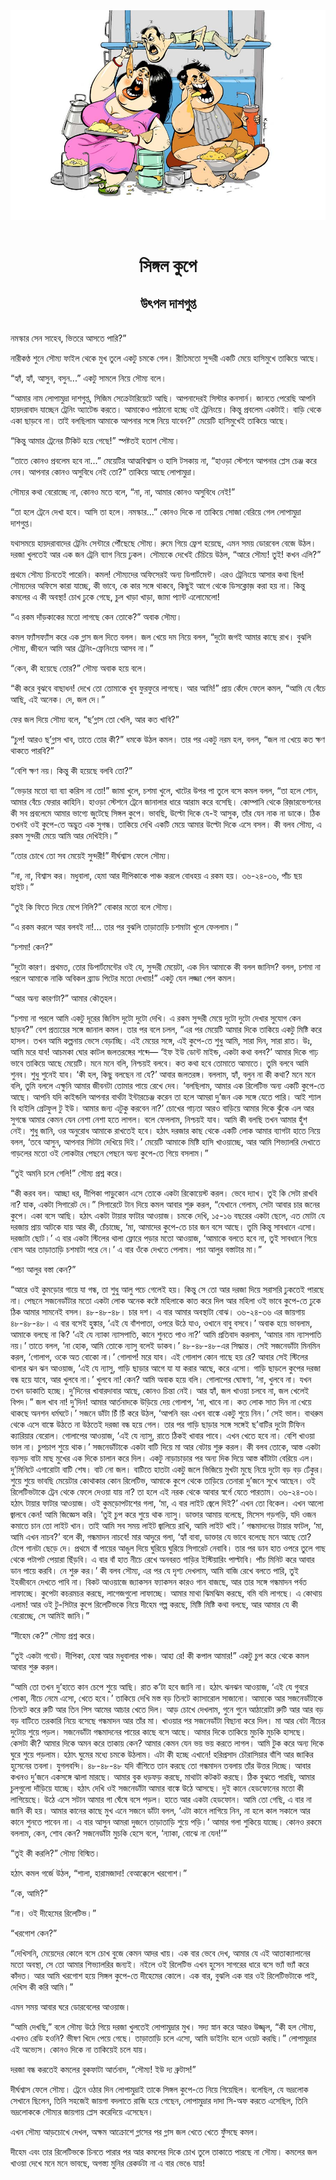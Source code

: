 <div align=center> <img src="../../metadata/images/rabibasariya/সিঙ্গল-কুপে-উৎপল-দাশগুপ্ত.jpg" align="center"></div><br><h1 align=center>সিঙ্গল কুপে</h1>
<h2 align=center>উৎপল দাশগুপ্ত</h2><br>নমস্কার সেন সাহেব, ভিতরে আসতে পারি?” 

নারীকণ্ঠ শুনে সৌম্য ফাইল থেকে মুখ তুলে একটু চমকে গেল। রীতিমতো সুন্দরী একটি মেয়ে হাসিমুখে তাকিয়ে আছে।

“হ্যাঁ, হ্যাঁ, আসুন, বসুন...” একটু সামলে নিয়ে সৌম্য বলে।

“আমার নাম লোপামুদ্রা দাশগুপ্ত, সিজিম সেক্রেটারিয়েটে আছি। আপনাদেরই সিস্টার কনসার্ন। জানতে পেরেছি আপনি হায়দরাবাদ যাচ্ছেন ট্রেনিং অ্যাটেন্ড করতে। আমাকেও পাঠানো হচ্ছে ওই ট্রেনিংয়ে। কিন্তু প্রবলেম একটাই। বাড়ি থেকে একা ছাড়বে না। তাই বলছিলাম আমাকে আপনার সঙ্গে নিয়ে যাবেন?” মেয়েটি হাসিমুখেই তাকিয়ে আছে।

“কিন্তু আমার ট্রেনের টিকিট হয়ে গেছে!” স্পষ্টতই হতাশ সৌম্য।

“তাতে কোনও প্রবলেম হবে না...” মেয়েটির আত্মবিশ্বাস ও হাসি টসকায় না, “হাওড়া স্টেশনে আপনার প্লেস চেঞ্জ করে নেব। আপনার কোনও অসুবিধে নেই তো?” তাকিয়ে আছে লোপামুদ্রা।

সৌম্যর কথা বেরোচ্ছে না, কোনও মতে বলে,  “না, না, আমার কোনও অসুবিধে নেই!”

“তা হলে ট্রেনে দেখা হবে। আসি তা হলে। নমস্কার...” কোনও দিকে না তাকিয়ে সোজা বেরিয়ে গেল লোপামুদ্রা দাশগুপ্ত।

 

যথাসময়ে হায়দরাবাদের ট্রেনিং সেন্টারে পৌঁছেছে সৌম্য। রুমে গিয়ে ফ্রেশ হয়েছে, এমন সময় ডোরবেল বেজে উঠল। দরজা খুলতেই আর এক জন ট্রেনি ব্যাগ নিয়ে ঢুকল। সৌম্যকে দেখেই চেঁচিয়ে উঠল, “আরে সৌম্য! তুই! কখন এলি?”

প্রথমে সৌম্য চিনতেই পারেনি। কমল! সৌম্যদের অফিসেরই অন্য ডিপার্টমেন্ট। এরও ট্রেনিংয়ে আসার কথা ছিল! সৌম্যদের অফিসে কারা যাচ্ছে, কী ভাবে, কে কার সঙ্গে থাকবে, কিছুই আগে থেকে ডিসক্লোজ় করা হয় না। কিন্তু কমলের এ কী অবস্থা! চোখ ঢুকে গেছে, চুল খাড়া খাড়া, জামা প্যান্ট এলোমেলো!

“এ রকম দাঁড়কাকের মতো লাগছে কেন তোকে?” অবাক সৌম্য।

কমল ফ্যাঁসফ্যাঁস করে এক গ্লাস জল দিতে বলল। জল খেয়ে দম নিয়ে বলল, “দুটো জগই আমার কাছে রাখ। বুঝলি সৌম্য, জীবনে আমি আর ট্রেনিং-ফ্রেনিংয়ে আসব না।”

“কেন, কী হয়েছে তোর?” সৌম্য অবাক হয়ে বলে।

“কী করে বুঝবে বাছাধন! দেখে তো তোমাকে খুব ফুরফুরে লাগছে। আর আমি!” প্রায় কেঁদে ফেলে কমল, “আমি যে বেঁচে আছি, এই অনেক। দে, জল দে।”

ফের জল দিয়ে সৌম্য বলে, “ছ’গ্লাস তো খেলি, আর কত খাবি?”

“চুপ! আরও ছ’গ্লাস খাব, তাতে তোর কী?” ধমকে উঠল কমল। তার পর একটু নরম হল, বলল, “জল না খেয়ে কত ক্ষণ থাকতে পারবি?”

“বেশি ক্ষণ নয়। কিন্তু কী হয়েছে বলবি তো?”

“ভেড়ার মতো ব্যা ব্যা করিস না তো!” জামা খুলে, চশমা খুলে, খাটের উপর পা তুলে বসে কমল বলল, “তা হলে শোন, আমার বেঁচে ফেরার কাহিনি। হাওড়া স্টেশনে ট্রেনে জানালার ধারে আরাম করে বসেছি। কোম্পানি থেকে রিজ়ারভেশনের কী সব প্রবলেমে আমার ভাগ্যে জুটেছে সিঙ্গল কুপে। ভাবছি, উল্টো দিকে যে-ই আসুক, তাঁর যেন নাক না ডাকে। ঠিক তখনই ওই কুপে-তে অদ্ভুত এক সুগন্ধ। তাকিয়ে দেখি একটি মেয়ে আমার উল্টো দিকে এসে বসল। কী বলব সৌম্য, এ রকম সুন্দরী মেয়ে আমি আর দেখিইনি।”

“তোর চোখে তো সব মেয়েই সুন্দরী!” দীর্ঘশ্বাস ফেলে সৌম্য।

“না, না, বিশ্বাস কর। মধুবালা, হেমা আর দীপিকাকে পাঞ্চ করলে বোধহয় এ রকম হয়। ৩৬-২৪-৩৬, পাঁচ ছয় হাইট।”

“তুই কি ফিতে দিয়ে মেপে নিলি?” বোকার মতো বলে সৌম্য।

“এ রকম করলে আর বলবই না!... তার পর বুঝলি তাড়াতাড়ি চশমাটা খুলে ফেললাম।”

“চশমা! কেন?”

“দুটো কারণ। প্রথমত, তোর ডিপার্টমেন্টের ওই যে, সুন্দরী মেয়েটা, এক দিন আমাকে কী বলল জানিস? বলল, চশমা না পরলে আমাকে নাকি অবিকল ব্র্যাড পিটের মতো দেখায়!” একটু যেন লজ্জা পেল কমল।

“আর অন্য কারণটা?” আমার কৌতূহল।

“চশমা না পরলে আমি একটু দূরের জিনিস দুটো দুটো দেখি। এ রকম সুন্দরী মেয়ে দুটো দুটো দেখার সুযোগ কেন ছাড়ব?” বেশ প্রত্যয়ের সঙ্গে জানাল কমল। তার পর বলে চলল, “এর পর মেয়েটি আমার দিকে তাকিয়ে একটু মিষ্টি করে হাসল। তখন আমি কল্পনায় ভেসে বেড়াচ্ছি। এই মেয়ের সঙ্গে, এই কুপে-তে শুধু আমি, সারা দিন, সারা রাত। উঃ, আমি মরে যাব! আচমকা ঘোর কাটল জলতরঙ্গের শব্দে— ‘ইফ ইউ ডোন্ট মাইন্ড, একটা কথা বলব?’ আমার দিকে গাঢ় ভাবে তাকিয়ে আছে মেয়েটি। মনে মনে বলি, নিশ্চয়ই বলবে। কত কথা হবে তোমাতে আমাতে। তুমি বলবে আমি শুনব। শুধু শুনেই যাব। ‘কী হল, কিছু বলছেন না যে?’ আবার জলতরঙ্গ। বললাম, হ্যাঁ, বলুন না কী কথা? মনে মনে বলি, তুমি বললে এক্ষুনি আমার জীবনটা তোমার পায়ে রেখে দেব। ‘বলছিলাম, আমার এক রিলেটিভ অন্য একটি কুপে-তে আছে। আপনি যদি কাইন্ডলি আপনার বার্থটা ইন্টারচেঞ্জ করেন তা হলে আমরা দু’জন এক সঙ্গে যেতে পারি। আই শ্যাল বি হাইলি গ্রেটফুল টু ইউ। আমার জন্য এটুকু করবেন না?’ চোখের গাঢ়তা আরও বাড়িয়ে আমার দিকে ঝুঁকে এল আর সুগন্ধে আমার কেমন যেন নেশা নেশা হতে লাগল। বলে ফেললাম, নিশ্চয়ই যাব। আমি কী বলছি তখন আমার হুঁশ নেই। শুধু জানি, ওর অনুরোধ আমাকে রাখতেই হবে। হঠাৎ দরজার কাছ থেকে একটি লোক আমার ব্যাগটা হাতে নিয়ে বলল, ‘তবে আসুন, আপনার সিটটা দেখিয়ে দিই।’ মেয়েটি আমাকে মিষ্টি হাসি খাওয়াচ্ছে, আর আমি শিভ্যালরি দেখাতে গাড়লের মতো ওই লোকটার পেছনে পেছনে অন্য কুপে-তে গিয়ে বসলাম।”

“তুই অমনি চলে গেলি!” সৌম্য প্রশ্ন করে।

“কী করব বল। আচ্ছা ধর, দীপিকা পাড়ুকোন এসে তোকে একটা রিকোয়েস্ট করল। ভেবে দ্যাখ। তুই কি সেটা রাখবি না? যাক, একটা সিগারেট দে।” সিগারেটে টান দিয়ে কমল আবার শুরু করল, “যেখানে গেলাম, সেটা আবার চার জনের কুপে। একা বসে আছি। হঠাৎ একটা টায়ার ফাটার আওয়াজ। চমকে দেখি, ১৫-১৬ বছরের একটা ছেলে, এত মোটা যে দরজায় প্রায় আটকে যায় আর কী, চেঁচাচ্ছে, ‘মা, আমাদের কুপে-তে চার জন বসে আছে। তুমি কিন্তু সাবধানে এসো। দরজাটা ছোট।’ এ বার একটা স্টিলের থালা ফ্লোরে পড়ার মতো আওয়াজ, ‘আমাকে বলতে হবে না, তুই সাবধানে গিয়ে বোস আর তাড়াতাড়ি চশমাটা পরে নে।’ এ বার ওঁকে দেখতে পেলাম। পচা আলুর বস্তাটার মা।”

“পচা আলুর বস্তা কেন?”

“আরে ওই কুমড়োর গায়ে যা গন্ধ, তা শুধু আলু পচে গেলেই হয়। কিন্তু সে তো আর দরজা দিয়ে সরাসরি ঢুকতেই পারছে না। পেছনে সজনেডাঁটার মতো একটা লোক অনেক কষ্টে মহিলাকে কাত করে দিল আর মহিলা ওই ভাবে কুপে-তে ঢুকে ঠিক আমার সামনেই বসল। ৪৮-৪৮-৪৮। চার দশ। এ বার আমার অবস্থাটা বোঝ। ৩৬-২৪-৩৬ এর জায়গায় ৪৮-৪৮-৪৮। এ বার বসেই হুঙ্কার, ‘এই যে বাঁশপাতা, ওপরে উঠে যাও, ওখানে বাবু বসবে।’ অবাক হয়ে ভাবলাম, আমাকে বলছে না কি? ‘এই যে ন্যাকা ন্যাসপাতি, কানে শুনতে পাও না?’ আমি প্রতিবাদ করলাম, ‘আমার নাম ন্যাসপাতি নয়।’ তাতে বলল, ‘না হোক, আমি তোকে ন্যাসু বলেই ডাকব।’ ৪৮-৪৮-৪৮-এর সিদ্ধান্ত। সেই সজনেডাঁটা মিনমিন করল, ‘গোলাপ, ওকে অত বোকো না।’ গোলাপ! মরে যাব। এই গোলাপ কোন গাছে হয় রে? আবার সেই স্টিলের থালার ঝন ঝন আওয়াজ, ‘এই যে ন্যাসু, গাড়ি ছাড়ার আগে যা যা করার আছে, করে এসো। গাড়ি ছাড়লে কুপের দরজা বন্ধ হয়ে যাবে, আর খুলবে না।’ খুলবে না! কেন? আমি অবাক হয়ে বলি। গোলাপের ঘোষণা, ‘না, খুলবে না। যখন তখন ডাকাতি হচ্ছে। দু’দিনের খাবারদাবার আছে, কোনও চিন্তা নেই। আর হ্যাঁ, জল খাওয়া চলবে না, জল খেলেই বিপদ।” জল খাব না! দু’দিন! আমার আর্তনাদকে উড়িয়ে দেয় গোলাপ, ‘না, খাবে না। কত লোক সাত দিন না খেয়ে থাকছে অনশন ধর্মঘটে।’ সজনে ডাঁটা চিঁ চিঁ করে উঠল, ‘আপনি বরং এখন বাঙ্কে একটু শুয়ে নিন।’ সেই ভাল। বাথরুম থেকে এসে বাঙ্কে উঠতে না উঠতেই দরজা বন্ধ হয়ে গেল। তার পর গাড়ি ছাড়ার সঙ্গে সঙ্গেই ছ’বাটির দুটো টিফিন ক্যারিয়ার বেরোল। গোলাপের আওয়াজ, ‘এই যে ন্যাসু, রাতে ঠিকই খাবার পাবে। এখন খেতে হবে না। বেশি খাওয়া ভাল না। চুপচাপ শুয়ে থাক।’ সজনেডাঁটাকে একটা বাটি দিয়ে মা আর বেটায় শুরু করল। কী বলব তোকে, আস্ত একটা বড়সড় বাটা মাছ মুখের এক দিকে চালান করে দিল। একটু নাড়াচাড়ার পর অন্য দিক দিয়ে আস্ত কাঁটাটা বেরিয়ে এল। দু’মিনিটে এগারোটা বাটি শেষ। বাট নো জল। বাটিতে হাতটা একটু জলে ভিজিয়ে মুখটা মুছে নিয়ে দুটো বড় বড় ঢেঁকুর। শুয়ে শুয়ে ভাবছি মেয়েটার কোথাকার কোন রিলেটিভ, আমাকে কুপে থেকে তাড়িয়ে তেনারা দু’জনে সুখে আছেন। ওই রিলেটিভটাকে ট্রেন থেকে ফেলে দেওয়া যায় না? তা হলে এই নরক থেকে আবার স্বর্গে যেতে পারতাম। ৩৬-২৪-৩৬। হঠাৎ টায়ার ফাটার আওয়াজ। ওই কুমড়োপটাশের গলা, ‘মা, এ বার লাইট জ্বেলে দিই?’ এখন তো বিকেল। এখন আলো জ্বালবে কেন! আমি জিজ্ঞেস করি। ‘তুই চুপ করে শুয়ে থাক ন্যাসু। ডাক্তার আমায় বলেছে, মিসেস গড়গড়ি, যদি ওজন কমাতে চান তো লাইট খান। তাই আমি সব সময় লাইট জ্বালিয়ে রাখি, আমি লাইট খাই।’ গন্ধমাদনের টায়ার ফাটল, ‘মা, আমি এখন নাচব?’ বলে কী, গন্ধমাদন নাচবে! মার আদুরে গলা, ‘হ্যাঁ বাবা, ডাক্তার যে ভাবে বলেছে মনে আছে তো? টেপে গানটা ছেড়ে দে। প্রথমে বাঁ পায়ের আঙুল দিয়ে ঘুরিয়ে ঘুরিয়ে সিগারেট নেবাবি। তার পর ডান হাত ওপরে তুলে গাছ থেকে পটাপট পেয়ারা ছিঁড়বি। এ বার বাঁ হাত নীচে রেখে অনবরত গাড়ির ইস্টিয়ারিং পাল্টাবি। পাঁচ মিনিট করে আবার ডান পায়ে করবি। নে শুরু কর।’ কী বলব সৌম্য, এর পর যে দৃশ্য দেখলাম, আমি বাজি রেখে বলতে পারি, তুই ইহজীবনে দেখতে পাবি না। বিকট আওয়াজে জ্যাকসন ফ্যাকসন কারও গান বাজছে, আর তার সঙ্গে গন্ধমাদন পর্বত লাফাচ্ছে। কুপেটা কচরমচর করছে, লাগেজগুলো লাফাচ্ছে। আমার মাথা ঝিমঝিম করছে, বমি বমি লাগছে। এ কোথায় এলাম! আর ওই টু-সিটার কুপে রিলেটিভকে নিয়ে দীহেম গল্প করছে, মিষ্টি মিষ্টি কথা বলছে, আর আমার যে কী বেরোচ্ছে, সে আমিই জানি।”

“দীহেম কে?” সৌম্য প্রশ্ন করে।

“তুই একটা গবেট। দীপিকা, হেমা আর মধুবালার পাঞ্চ। আহা রে! কী কপাল আমার!” একটু চুপ করে থেকে কমল আবার শুরু করল।

“আমি তো তখন দু’হাতে কান চেপে শুয়ে আছি। রাত ক’টা হবে জানি না। হঠাৎ ঝনঝন আওয়াজ, ‘এই যে গুবরে পোকা, নীচে নেমে এসো, খেতে হবে।’ তাকিয়ে দেখি মস্ত বড় তিনটে ক্যাসারোল সাজানো। আমাকে আর সজনেডাঁটাকে তিনটে করে রুটি আর তিন পিস আমের আচার খেতে দিল। আড় চোখে দেখলাম, গুনে গুনে আঠারোটা রুটি আর আর বড় বড় বাটিতে তরকারি নিয়ে বসেছে গন্ধমাদন আর তাঁর মা। খাওয়ার পর সজনেডাঁটা বিছানা করে দিল। মা আর বেটা নীচের দুটোয় শুয়ে পড়ল। সজনেডাঁটা গন্ধমাদনের পায়ের কাছে বসে আছে। আমার দিকে তাকিয়ে মুচকি মুচকি হাসছে। কেসটা কী? আমার দিকে অমন করে তাকায় কেন? আমার কেমন যেন ভয় ভয় করতে লাগল। আমি টুক করে অন্য দিকে ঘুরে শুয়ে পড়লাম। হঠাৎ ঘুমের মধ্যে চমকে উঠলাম। এটা কী হচ্ছে এখানে! হরিপ্রসাদ চৌরাসিয়ার বাঁশি আর জাকির হুসেনের তবলা। যুগলবন্দি। ৪৮-৪৮-৪৮ যদি বাঁশিতে তান করছে তো গন্ধমাদন তবলায় তাঁর উত্তর দিচ্ছে। আবার কখনও দু’জনে একসঙ্গে ঝালা মারছে। আমার বুক ধড়ফড় করছে, মাথাটা কটকট করছে। ঠিক বুঝতে পারছি, আমার চুলগুলো দাঁড়িয়ে যাচ্ছে। হঠাৎ দেখি ওই সজনেডাঁটা আমার বাঙ্কে উঠে আসছে। দুই কানে হেডফোনের মতো কী লাগিয়েছে। উঠে এসে সটান আমার গা ঘেঁষে বসে পড়ল। হাতে আর একটা হেডফোন। আমি তো গেছি, এ বার না জানি কী হয়। আমার কানের কাছে মুখ এনে সজনে ডাঁটা বলল, ‘এটা কানে লাগিয়ে নিন, না হলে কাল সকালে আর কানে শুনতে পাবেন না। এ বার আসুন আমরা দুজনে তাড়াতাড়ি শুয়ে পড়ি।’ আমার গলা শুকিয়ে যাচ্ছে। কোনও রকমে বললাম, কেন, শোব কেন? সজনেডাঁটা মুচকি হেসে বলে, ‘ন্যাকা, বোঝে না যেন!’”

“তুই কী করলি?” সৌম্য বিস্মিত।

হঠাৎ কমল গর্জে উঠল, “শালা, হারামজাদা! বেআক্কেলে খরগোশ।”

“কে, আমি?”

“না। ওই দীহেমের রিলেটিভ।”

“খরগোশ কেন?”

“দেখিসনি, মেয়েদের কোলে বসে চোখ বুজে কেমন আদর খায়। এক বার ভেবে দেখ, আমার যে এই আতাক্যালানের মতো অবস্থা, সে তো আমার শিভ্যালরির জন্যই। নইলে ওই রিলেটিভ এখন হুসেন সাগরের ধারে বসে ভ্যাঁ ভ্যাঁ করে কাঁদত। আর আমি খরগোশ হয়ে সিঙ্গল কুপে-তে দীহেমের কোলে। এক বার, বুঝলি এক বার ওই রিলেটিভটাকে পাই, দেখিস কী করি আমি।”

এমন সময় আবার ঘরে ডোরবেলের আওয়াজ।

“আমি দেখছি,” বলে সৌম্য উঠে গিয়ে দরজা খুলতেই লোপামুদ্রার মুখ। সদ্য স্নান করে আরও উজ্জ্বল, “কী হল সৌম্য, এখনও রেডি হওনি? ভীষণ খিদে পেয়ে গেছে। তাড়াতাড়ি চলে এসো, আমি ডাইনিং হলে ওয়েট করছি।” লোপামুদ্রার এই অভ্যেস। কোনও দিকে না তাকিয়েই চলে যায়।

দরজা বন্ধ করতেই কমলের বুকফাটা আর্তনাদ, “সৌম্য! ইউ দ্য ব্রুটাস!”

দীর্ঘশ্বাস ফেলে সৌম্য। ট্রেনে ওঠার দিন লোপামুদ্রাই তাকে সিঙ্গল কুপে-তে নিয়ে গিয়েছিল। বলেছিল, যে ভদ্রলোক সেখানে ছিলেন, তিনি সহজেই জায়গা বদলাতে রাজি হয়ে গেছেন, লোপামুদ্রার দাদা সি-অফ করতে এসেছিল, তিনি ভদ্রলোককে সৌম্যর জায়গায় প্লেস করেদিয়ে এসেছেন।

এখন সৌম্য আড়চোখে দেখল, অক্ষম আক্রোশে গ্লাসের পর গ্লাস জল খেতে খেতে ফুঁসছে কমল।      

দীহেম এবং তার রিলেটিভকে চিনতে পারার পর আর কমলের দিকে চোখ তুলে তাকাতে পারছে না সৌম্য। কমলের জল খাওয়া দেখে মনে মনে ভাবছে, অগস্ত্য মুনির রেকর্ডটা না এ বার ভেঙে যায়!